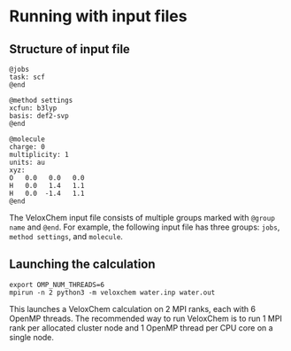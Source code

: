 # Running with input files

## Structure of input file

```
@jobs
task: scf
@end

@method settings
xcfun: b3lyp
basis: def2-svp
@end

@molecule
charge: 0
multiplicity: 1
units: au
xyz:
O   0.0   0.0   0.0
H   0.0   1.4   1.1
H   0.0  -1.4   1.1
@end
```


The VeloxChem input file consists of multiple groups marked with `@group name` and `@end`. For example, the following input file has three groups: `jobs`, `method settings`, and `molecule`.

## Launching the calculation

```
export OMP_NUM_THREADS=6
mpirun -n 2 python3 -m veloxchem water.inp water.out
```

This launches a VeloxChem calculation on 2 MPI ranks, each with 6 OpenMP threads. The recommended way to run VeloxChem is to run 1 MPI rank per allocated cluster node and 1 OpenMP thread per CPU core on a single node.
